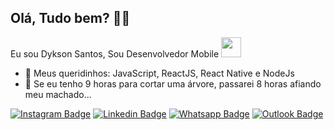 ## Olá, Tudo bem? 👋🏻 

Eu sou Dykson Santos, Sou Desenvolvedor Mobile <img src="https://media.giphy.com/media/1eEH7dQ2xwN95RwGQf/giphy.gif" width="32px">

- 🚀 Meus queridinhos: JavaScript, ReactJS, React Native e NodeJs
- 📣 Se eu tenho 9 horas para cortar uma árvore, passarei 8 horas afiando meu machado...

[![Instagram Badge](https://img.shields.io/badge/-Follow%20me-6633cc?style=flat-square&labelColor=4287f5&logo=instagram&logoColor=white&link=https://www.instagram.com/dyksonn/)](https://www.instagram.com/dyksonn/) 
[![Linkedin Badge](https://img.shields.io/badge/-Linkedin-6633cc?style=flat-square&logo=Linkedin&logoColor=white&link=https://www.linkedin.com/in/dykson-santos-410740187/)](https://www.linkedin.com/in/dykson-santos-410740187/)
[![Whatsapp Badge](https://img.shields.io/badge/-WhatsApp-6633cc?style=flat-square&logo=Whatsapp&logoColor=white&link=https://whats.link/dykson)](https://whats.link/dykson)
[![Outlook Badge](https://img.shields.io/badge/-dyksonn_marques@hotmail.com-6633cc?style=flat-square&logo=Windows&logoColor=white&link=mailto:dyksonn_marques@hotmail.com)](mailto:dyksonn_marques@hotmail.com)

<!--
**Dykson** is a ✨ _special_ ✨ repository because its `README.md` (this file) appears on your GitHub profile.

Here are some ideas to get you started:

- 🔭 I’m currently working on my personal blog with Gatsby, React, GraphQL and Netlify 
- 🌱 I’m currently learning ...
- 👯 I’m looking to collaborate on ...
- 🤔 I’m looking for help with ...
- 💬 Ask me about ...
- 📫 How to reach me: ...
- 😄 Pronouns: ...
- ⚡ Fun fact: ...

### Useful links: 
[👉🏻 Linkedin](https://www.linkedin.com/in/dykson-santos-410740187/) [👉🏻 Instagram](https://www.instagram.com/dyksonn/)

-->
